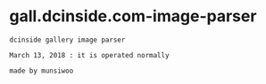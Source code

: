 # gall.dcinside.com-image-parser

~~~
dcinside gallery image parser

March 13, 2018 : it is operated normally

made by munsiwoo
~~~
